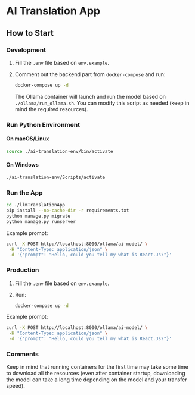 # AI Translation App

## How to Start

### Development

1. Fill the `.env` file based on `env.example`.

2. Comment out the backend part from `docker-compose` and run:

   ```sh
   docker-compose up -d
   ```

   The Ollama container will launch and run the model based on `./ollama/run_ollama.sh`. You can modify this script as needed (keep in mind the required resources).

### Run Python Environment

#### On macOS/Linux

```sh
source ./ai-translation-env/bin/activate
```

#### On Windows

```sh
./ai-translation-env/Scripts/activate
```

### Run the App

```sh
cd ./llmTranslationApp
pip install --no-cache-dir -r requirements.txt
python manage.py migrate
python manage.py runserver
```

Example prompt:

```sh
curl -X POST http://localhost:8000/ollama/ai-model/ \
 -H "Content-Type: application/json" \
 -d '{"prompt": "Hello, could you tell my what is React.Js?"}'
```

### Production

1. Fill the `.env` file based on `env.example`.

2. Run:
   ```sh
   docker-compose up -d
   ```

Example prompt:

```sh
curl -X POST http://localhost:8000/ollama/ai-model/ \
 -H "Content-Type: application/json" \
 -d '{"prompt": "Hello, could you tell my what is React.Js?"}'
```

### Comments

Keep in mind that running containers for the first time may take some time to download all the resources (even after container startup, downloading the model can take a long time depending on the model and your transfer speed).
